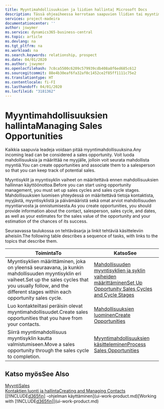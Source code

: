 ```yaml
---
title: Myyntimahdollisuuksien ja liidien hallinta| Microsoft Docs
description: Tässä ohjeaiheessa kerrotaan saapuvien llidien tai myyntimahdollisuuksien hallintaa Business Central -sovelluksessa ja mahdollisuuden liittämisestä myyjään, jotta mahdollista myyntiä voidaan seurata.
services: project-madeira
documentationcenter: ''
author: jswymer
ms.service: dynamics365-business-central
ms.topic: article
ms.devlang: na
ms.tgt_pltfrm: na
ms.workload: na
ms.search.keywords: relationship, prospect
ms.date: 04/01/2020
ms.author: jswymer
ms.openlocfilehash: 7c8ca5500c6209c579939cdb408a8f6ed685c612
ms.sourcegitcommit: 88e4b30eaf6fa32af0c1452ce2f85ff1111c75e2
ms.translationtype: HT
ms.contentlocale: fi-FI
ms.lasthandoff: 04/01/2020
ms.locfileid: "3181362"
---
```

# <a name="managing-sales-opportunities"></a><span data-ttu-id="3a400-103">Myyntimahdollisuuksien hallinta</span><span class="sxs-lookup"><span data-stu-id="3a400-103">Managing Sales Opportunities</span></span>
<span data-ttu-id="3a400-104">Kaikkia saapuvia leadeja voidaan pitää myyntimahdollisuuksina.</span><span class="sxs-lookup"><span data-stu-id="3a400-104">Any incoming lead can be considered a sales opportunity.</span></span> <span data-ttu-id="3a400-105">Voit luoda mahdollisuuksia ja määrittää ne myyjälle, jolloin voit seurata mahdollista myyntiä.</span><span class="sxs-lookup"><span data-stu-id="3a400-105">You can create opportunities and associate them to a salesperson so that you can keep track of potential sales.</span></span>

<span data-ttu-id="3a400-106">Myyntisyklit ja myyntisyklin vaiheet on määritettävä ennen mahdollisuuksien hallinnan käyttöönottoa.</span><span class="sxs-lookup"><span data-stu-id="3a400-106">Before you can start using opportunity management, you must set up sales cycles and sales cycle stages.</span></span> <span data-ttu-id="3a400-107">Mahdollisuuksien luomisen yhteydessä on määritettävä tietoja kontaktista, myyjästä, myyntisyklistä ja päivämääristä sekä omat arviot mahdollisuuden myyntiarvosta ja onnistumisesta.</span><span class="sxs-lookup"><span data-stu-id="3a400-107">As you create opportunities, you should provide information about the contact, salesperson, sales cycle, and dates, as well as your estimates for the sales value of the opportunity and your estimation of the chances of its success.</span></span>

<span data-ttu-id="3a400-108">Seuraavassa taulukossa on tehtäväsarja ja linkit tehtäviä käsitteleviin aiheisiin.</span><span class="sxs-lookup"><span data-stu-id="3a400-108">The following table describes a sequence of tasks, with links to the topics that describe them.</span></span>

| <span data-ttu-id="3a400-109">Toiminta</span><span class="sxs-lookup"><span data-stu-id="3a400-109">To</span></span> | <span data-ttu-id="3a400-110">Katso</span><span class="sxs-lookup"><span data-stu-id="3a400-110">See</span></span> |
| --- | --- |
| <span data-ttu-id="3a400-111">Myyntisyklien määrittäminen, joka on yleensä seuraavana, ja kunkin mahdollisuuden myyntisyklin eri vaiheet.</span><span class="sxs-lookup"><span data-stu-id="3a400-111">Set up the sales cycles that you usually follow, and the different stages within each opportunity sales cycle.</span></span> |[<span data-ttu-id="3a400-112">Mahdollisuuden myyntisyklien ja syklin vaiheiden määrittäminen</span><span class="sxs-lookup"><span data-stu-id="3a400-112">Set Up Opportunity Sales Cycles and Cycle Stages</span></span>](marketing-how-setup-opportunity-sales-cycles-stages.md) |
| <span data-ttu-id="3a400-113">Luo kontakteiltasi peräisin olevat myyntimahdollisuudet.</span><span class="sxs-lookup"><span data-stu-id="3a400-113">Create sales opportunities that you have from your contacts.</span></span> |[<span data-ttu-id="3a400-114">Mahdollisuuksien luominen</span><span class="sxs-lookup"><span data-stu-id="3a400-114">Create Opportunities</span></span>](marketing-how-create-opportunities.md) |
| <span data-ttu-id="3a400-115">Siirrä myyntimahdollisuus myyntisyklin kautta valmistumiseen.</span><span class="sxs-lookup"><span data-stu-id="3a400-115">Move a sales opportunity through the sales cycle to completion.</span></span> |[<span data-ttu-id="3a400-116">Myyntimahdollisuuksien käsitteleminen</span><span class="sxs-lookup"><span data-stu-id="3a400-116">Process Sales Opportunities</span></span>](marketing-processing-sales-opportunities.md) |

## <a name="see-also"></a><span data-ttu-id="3a400-117">Katso myös</span><span class="sxs-lookup"><span data-stu-id="3a400-117">See Also</span></span>
[<span data-ttu-id="3a400-118">Myynti</span><span class="sxs-lookup"><span data-stu-id="3a400-118">Sales</span></span>](sales-manage-sales.md)  
[<span data-ttu-id="3a400-119">Kontaktien luonti ja hallinta</span><span class="sxs-lookup"><span data-stu-id="3a400-119">Creating and Managing Contacts</span></span>](marketing-contacts.md)  
<span data-ttu-id="3a400-120">[[!INCLUDE[d365fin](includes/d365fin_md.md)] -ohjelman käyttäminen](ui-work-product.md)</span><span class="sxs-lookup"><span data-stu-id="3a400-120">[Working with [!INCLUDE[d365fin](includes/d365fin_md.md)]](ui-work-product.md)</span></span>
